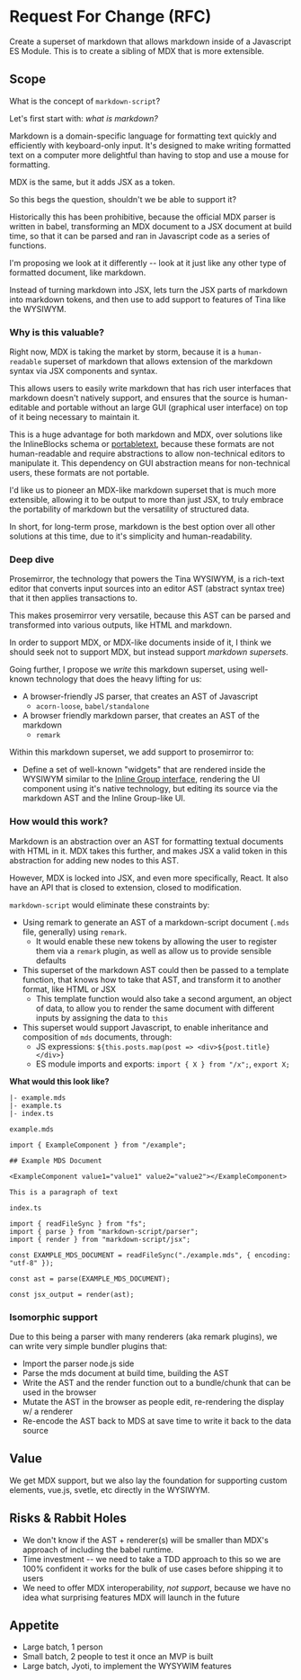 # Request For Change (RFC)
<!--
  Provide a brief summary of what this RFC is about.
-->

Create a superset of markdown that allows markdown inside of a Javascript ES Module. This is to create a sibling of MDX that is more extensible.

## Scope
<!--
  Please outline at a high level what you expect from the result of actioning this RFC, including examples of implementation.
-->

What is the concept of `markdown-script`?

Let's first start with: _what is markdown?_

Markdown is a domain-specific language for formatting text quickly and efficiently with keyboard-only input. It's designed to make writing formatted text on a computer more delightful than having to stop and use a mouse for formatting.

MDX is the same, but it adds JSX as a token.

So this begs the question, shouldn't we be able to support it?

Historically this has been prohibitive, because the official MDX parser is written in babel, transforming an MDX document to a JSX document at build time, so that it can be parsed and ran in Javascript code as a series of functions.

I'm proposing we look at it differently -- look at it just like any other type of formatted document, like markdown.

Instead of turning markdown into JSX, lets turn the JSX parts of markdown into markdown tokens, and then use to add support to features of Tina like the WYSIWYM.

### Why is this valuable?

Right now, MDX is taking the market by storm, because it is a `human-readable` superset of markdown that allows extension of the markdown syntax via JSX components and syntax.

This allows users to easily write markdown that has rich user interfaces that markdown doesn't natively support, and ensures that the source is human-editable and portable without an large GUI (graphical user interface) on top of it being necessary to maintain it.

This is a huge advantage for both markdown and MDX, over solutions like the InlineBlocks schema or [portabletext](https://github.com/portabletext/portabletext), because these formats are not human-readable and require abstractions to allow non-technical editors to manipulate it. 
This dependency on GUI abstraction means for non-technical users, these formats are not portable.

I'd like us to pioneer an MDX-like markdown superset that is much more extensible, allowing it to be output to more than just JSX, to truly embrace the portability of markdown but the versatility of structured data.

In short, for long-term prose, markdown is the best option over all other solutions at this time, due to it's simplicity and human-readability.

### Deep dive

Prosemirror, the technology that powers the Tina WYSIWYM, is a rich-text editor that converts input sources into an editor AST (abstract syntax tree) that it then applies transactions to.

This makes prosemirror very versatile, because this AST can be parsed and transformed into various outputs, like HTML and markdown.

In order to support MDX, or MDX-like documents inside of it, I think we should seek not to support MDX, but instead support _markdown supersets_.

Going further, I propose we _write_ this markdown superset, using well-known technology that does the heavy lifting for us:

- A browser-friendly JS parser, that creates an AST of Javascript
  - `acorn-loose`, `babel/standalone`
- A browser friendly markdown parser, that creates an AST of the markdown
  - `remark`
  
Within this markdown superset, we add support to prosemirror to:

- Define a set of well-known "widgets" that are rendered inside the WYSIWYM similar to the [Inline Group interface](https://tinacms.org/docs/ui/inline-editing/inline-group/), rendering the UI component using it's native technology, but editing its source via the markdown AST and the Inline Group-like UI.

### How would this work?

Markdown is an abstraction over an AST for formatting textual documents with HTML in it. MDX takes this further, and makes JSX a valid token in this abstraction for adding new nodes to this AST.

However, MDX is locked into JSX, and even more specifically, React. It also have an API that is closed to extension, closed to modification.

`markdown-script` would eliminate these constraints by:

- Using remark to generate an AST of a markdown-script document (`.mds` file, generally) using `remark`.
  - It would enable these new tokens by allowing the user to register them via a `remark` plugin, as well as allow us to provide sensible defaults
- This superset of the markdown AST could then be passed to a template function, that knows how to take that AST, and transform it to another format, like HTML or JSX
  - This template function would also take a second argument, an object of data, to allow you to render the same document with different inputs by assigning the data to `this`
- This superset would support Javascript, to enable inheritance and composition of `mds` documents, through:
  - JS expressions: `${this.posts.map(post => <div>${post.title}</div>}`
  - ES module imports and exports: `import { X } from "/x";`, `export X;`
 
**What would this look like?**

```
|- example.mds
|- example.ts
|- index.ts
```

`example.mds`
```
import { ExampleComponent } from "/example";

## Example MDS Document

<ExampleComponent value1="value1" value2="value2"></ExampleComponent>

This is a paragraph of text
```

`index.ts`
```
import { readFileSync } from "fs";
import { parse } from "markdown-script/parser";
import { render } from "markdown-script/jsx";

const EXAMPLE_MDS_DOCUMENT = readFileSync("./example.mds", { encoding: "utf-8" });

const ast = parse(EXAMPLE_MDS_DOCUMENT);

const jsx_output = render(ast);
```

### Isomorphic support

Due to this being a parser with many renderers (aka remark plugins), we can write very simple bundler plugins that:

- Import the parser node.js side
- Parse the mds document at build time, building the AST
- Write the AST and the render function out to a bundle/chunk that can be used in the browser
- Mutate the AST in the browser as people edit, re-rendering the display w/ a renderer
- Re-encode the AST back to MDS at save time to write it back to the data source

## Value
<!--
  Please outline the value the work from this RFC would deliver to the users of TinaCMS.
-->
We get MDX support, but we also lay the foundation for supporting custom elements, vue.js, svetle, etc directly in the WYSIWYM.

## Risks & Rabbit Holes
<!--
  Please outline any risks related to this RFC. Some examples:
  
  - List the unknowns
  - List the challenges that are likely to faced in implementing this RFC, such as co-ordinating with third parties, dealing with breaking changes, etc.
  - List the rabbit holes, or complicated parts, that could make the implementation of this RFC go off the rails or take too long
-->

- We don't know if the AST + renderer(s) will be smaller than MDX's approach of including the babel runtime.
- Time investment -- we need to take a TDD approach to this so we are 100% confident it works for the bulk of use cases before shipping it to users
- We need to offer MDX interoperability, _not support_, because we have no idea what surprising features MDX will launch in the future 

## Appetite
<!--
  Express how long you think is a reasonable time to spend on this.
  
  NOT how long you think it will take, but how long you think we should invest in this. We like to frame this as:
  
  - Small batch, 1-2 weeks
  - Medium batch, 3 weeks
  - Large batch, 3-6 weeks
-->
- Large batch, 1 person
- Small batch, 2 people to test it once an MVP is built
- Large batch, Jyoti, to implement the WYSYWIM features
